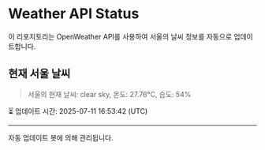 
# Weather API Status

이 리포지토리는 OpenWeather API를 사용하여 서울의 날씨 정보를 자동으로 업데이트합니다.

## 현재 서울 날씨
> 서울의 현재 날씨: clear sky, 온도: 27.76°C, 습도: 54%

⏳ 업데이트 시간: 2025-07-11 16:53:42 (UTC)

---
자동 업데이트 봇에 의해 관리됩니다.
